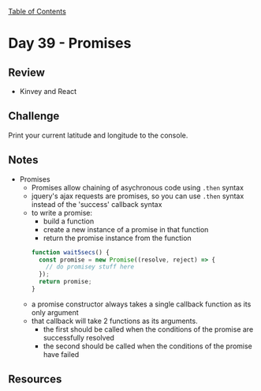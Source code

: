 [Table of Contents](/README.md)

# Day 39 - Promises

## Review
- Kinvey and React

## Challenge
Print your current latitude and longitude to the console.

## Notes
- Promises
  - Promises allow chaining of asychronous code using `.then` syntax
  - jquery's ajax requests are promises, so you can use `.then` syntax instead of the 'success' callback syntax
  - to write a promise:
    - build a function
    - create a new instance of a promise in that function
    - return the promise instance from the function
    ```js
    function wait5secs() {
      const promise = new Promise((resolve, reject) => {
        // do promisey stuff here
      });
      return promise;
    }
    ```
  - a promise constructor always takes a single callback function as its only argument
  - that callback will take 2 functions as its arguments.
    - the first should be called when the conditions of the promise are successfully resolved
    - the second should be called when the conditions of the promise have failed

## Resources
